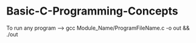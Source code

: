 
# Basic-C-Programming-Concepts
 To run any program --> gcc Module_Name/ProgramFileName.c -o out && ./out


